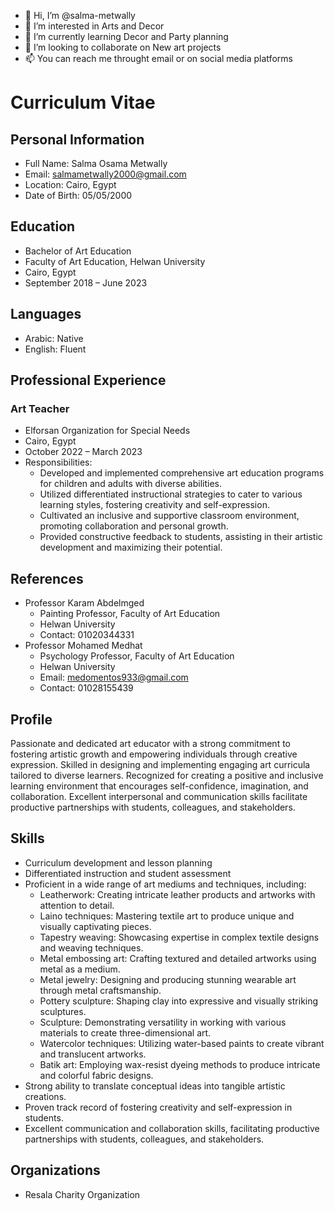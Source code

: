 - 👋 Hi, I’m @salma-metwally
- 👀 I’m interested in Arts and Decor
- 🌱 I’m currently learning Decor and Party planning
- 💞️ I’m looking to collaborate on New art projects
- 📫 You can reach me throught email or on social media platforms



# Curriculum Vitae

## Personal Information
- Full Name: Salma Osama Metwally
- Email: salmametwally2000@gmail.com
- Location: Cairo, Egypt
- Date of Birth: 05/05/2000

## Education
- Bachelor of Art Education
- Faculty of Art Education, Helwan University
- Cairo, Egypt
- September 2018 – June 2023

## Languages
- Arabic: Native
- English: Fluent

## Professional Experience
### Art Teacher
- Elforsan Organization for Special Needs
- Cairo, Egypt
- October 2022 – March 2023
- Responsibilities:
  - Developed and implemented comprehensive art education programs for children and adults with diverse abilities.
  - Utilized differentiated instructional strategies to cater to various learning styles, fostering creativity and self-expression.
  - Cultivated an inclusive and supportive classroom environment, promoting collaboration and personal growth.
  - Provided constructive feedback to students, assisting in their artistic development and maximizing their potential.

## References
- Professor Karam Abdelmged
  - Painting Professor, Faculty of Art Education
  - Helwan University
  - Contact: 01020344331
- Professor Mohamed Medhat
  - Psychology Professor, Faculty of Art Education
  - Helwan University
  - Email: medomentos933@gmail.com
  - Contact: 01028155439

## Profile
Passionate and dedicated art educator with a strong commitment to fostering artistic growth and empowering individuals through creative expression. Skilled in designing and implementing engaging art curricula tailored to diverse learners. Recognized for creating a positive and inclusive learning environment that encourages self-confidence, imagination, and collaboration. Excellent interpersonal and communication skills facilitate productive partnerships with students, colleagues, and stakeholders.

## Skills
- Curriculum development and lesson planning
- Differentiated instruction and student assessment
- Proficient in a wide range of art mediums and techniques, including:
  - Leatherwork: Creating intricate leather products and artworks with attention to detail.
  - Laino techniques: Mastering textile art to produce unique and visually captivating pieces.
  - Tapestry weaving: Showcasing expertise in complex textile designs and weaving techniques.
  - Metal embossing art: Crafting textured and detailed artworks using metal as a medium.
  - Metal jewelry: Designing and producing stunning wearable art through metal craftsmanship.
  - Pottery sculpture: Shaping clay into expressive and visually striking sculptures.
  - Sculpture: Demonstrating versatility in working with various materials to create three-dimensional art.
  - Watercolor techniques: Utilizing water-based paints to create vibrant and translucent artworks.
  - Batik art: Employing wax-resist dyeing methods to produce intricate and colorful fabric designs.
- Strong ability to translate conceptual ideas into tangible artistic creations.
- Proven track record of fostering creativity and self-expression in students.
- Excellent communication and collaboration skills, facilitating productive partnerships with students, colleagues, and stakeholders.


## Organizations
- Resala Charity Organization
